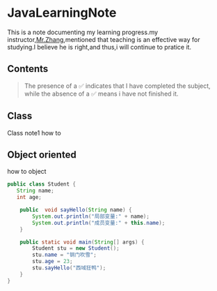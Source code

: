 # JavaLearningNote
This is a note documenting my learning progress.my instructor,[Mr.Zhang](https://github.com/mincongzhang),mentioned that teaching is an effective way for studying.I believe he is right,and thus,i will continue to pratice it.
## Contents
> The presence of a ✅ indicates that I have completed the subject, while the absence of a ✅ means i have not finished it.
## Class
Class note1 how to 
## Object oriented
how to object
``` java
public class Student {
   String name;
   int age;

    public  void sayHello(String name) {
        System.out.println("局部变量:" + name);
        System.out.println("成员变量:" + this.name);
    }

    public static void main(String[] args) {
        Student stu = new Student();
        stu.name = "钢门吹雪";
        stu.age = 23;
        stu.sayHello("西域狂鸭");
    }
}
```
``` py

```
